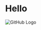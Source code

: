 # Hello

<img src="https://github.com/drshahizan/learn-github/blob/main/exercise/annhaida/images/GitHublogo.JPG" alt="GitHub Logo">
